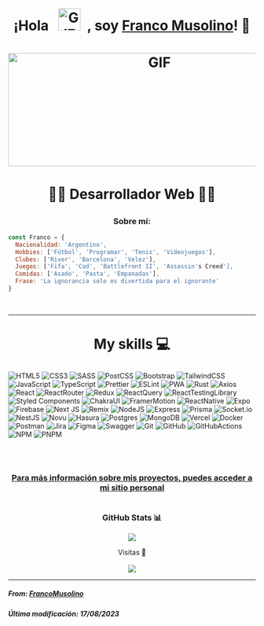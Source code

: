<h1><p align="center">¡Hola &nbsp; <img src="https://upload.wikimedia.org/wikipedia/commons/a/a9/Rotating_earth_%28large%29_transparent.gif" alt="GIF" width=45px height=45px>  &nbsp;, soy <a href="https://github.com/FrancoMusolino"> Franco Musolino</a>! 👋</p></h1>

# <p align="center"><img src="https://i.pinimg.com/originals/52/e2/db/52e2dbef7685a6e14544240a4172db15.gif" alt="GIF" width=600px height=230px></p>

# <p align="center">👨‍💻 Desarrollador Web 👨‍💻</p> 


<h3 align="center">Sobre mí:</h3>

``` javascript
const Franco = {
  Nacionalidad: 'Argentino',
  Hobbies: ['Fútbol', 'Programar', 'Tenis', 'Videojuegos'],
  Clubes: ['River', 'Barcelona', 'Velez'],
  Juegos: ['Fifa', 'Cod', 'Battlefront II', 'Assassin's Creed'],
  Comidas: ['Asado', 'Pasta', 'Empanadas'],
  Frase: 'La ignorancia solo es divertida para el ignorante'
}

```
</br>

<hr>

# <p align="center">My skills 💻</p>
![HTML5](https://img.shields.io/badge/html5-%23E34F26.svg?style=for-the-badge&logo=html5&logoColor=white)
![CSS3](https://img.shields.io/badge/css3-%231572B6.svg?style=for-the-badge&logo=css3&logoColor=white)
![SASS](https://img.shields.io/badge/SASS-hotpink.svg?style=for-the-badge&logo=SASS&logoColor=white)
![PostCSS](https://img.shields.io/badge/postcss-%235b4e3b.svg?style=for-the-badge&logo=postcss&logoColor=dd3a0a)
![Bootstrap](https://img.shields.io/badge/bootstrap-%23563D7C.svg?style=for-the-badge&logo=bootstrap&logoColor=white)
![TailwindCSS](https://img.shields.io/badge/tailwindcss-%2338B2AC.svg?style=for-the-badge&logo=tailwind-css&logoColor=white)
![JavaScript](https://img.shields.io/badge/javascript-%23323330.svg?style=for-the-badge&logo=javascript&logoColor=%23F7DF1E)
![TypeScript](https://img.shields.io/badge/typescript-%23007ACC.svg?style=for-the-badge&logo=typescript&logoColor=white)
![Prettier](https://img.shields.io/badge/prettier-%231a2b34.svg?style=for-the-badge&logo=prettier&logoColor=ea5e5e)
![ESLint](https://img.shields.io/badge/eslint-%234b32c3.svg?style=for-the-badge&logo=eslint&logoColor=white)
![PWA](https://img.shields.io/badge/pwa-%235a06c9.svg?style=for-the-badge&logo=pwa&logoColor=white)
![Rust](https://img.shields.io/badge/rust-%23F74B00.svg?style=for-the-badge&logo=rust&logoColor=white)
![Axios](https://img.shields.io/badge/axios-%239D80EF.svg?style=for-the-badge&logo=axios&logoColor=white)
![React](https://img.shields.io/badge/react-%2320232a.svg?style=for-the-badge&logo=react&logoColor=%2361DAFB)
![ReactRouter](https://img.shields.io/badge/react_router-%23f44250.svg?style=for-the-badge&logo=reactrouter&logoColor=white)
![Redux](https://img.shields.io/badge/redux-%237849BD.svg?style=for-the-badge&logo=redux&logoColor=white)
![ReactQuery](https://img.shields.io/badge/react_query-%23002C4B.svg?style=for-the-badge&logo=reactquery&logoColor=FF4154)
![ReactTestingLibrary](https://img.shields.io/badge/react_testing_library-%23242526.svg?style=for-the-badge&logo=testinglibrary&logoColor=9E0707)
![Styled Components](https://img.shields.io/badge/styled--components-DB7093?style=for-the-badge&logo=styled-components&logoColor=white)
![ChakraUI](https://img.shields.io/badge/chakra-%234FD1C5.svg?style=for-the-badge&logo=chakraui&logoColor=white)
![FramerMotion](https://img.shields.io/badge/framer_motion-%231A1A1A.svg?style=for-the-badge&logo=framer&logoColor=E731BE)
![ReactNative](https://img.shields.io/badge/react_native-%2320232A.svg?style=for-the-badge&logo=react&logoColor=61DAFB)
![Expo](https://img.shields.io/badge/expo-%23151718.svg?style=for-the-badge&logo=expo&logoColor=ECEDEE)
![Firebase](https://img.shields.io/badge/firebase-%23039BE5.svg?style=for-the-badge&logo=firebase)
![Next JS](https://img.shields.io/badge/Next-black?style=for-the-badge&logo=next.js&logoColor=white) 
![Remix](https://img.shields.io/badge/remix-%23121212.svg?style=for-the-badge&logo=remix&logoColor=white) 
![NodeJS](https://img.shields.io/badge/node.js-6DA55F?style=for-the-badge&logo=node.js&logoColor=white)
![Express](https://img.shields.io/badge/express-%23353535.svg?style=for-the-badge&logo=express&logoColor=white)
![Prisma](https://img.shields.io/badge/prisma-%234c51bf.svg?style=for-the-badge&logo=prisma&logoColor=FDFDFD)
![Socket.io](https://img.shields.io/badge/socket.io-%23242526.svg?style=for-the-badge&logo=socket.io&logoColor=25C2A0)
![NestJS](https://img.shields.io/badge/nestjs-%23E0234E.svg?style=for-the-badge&logo=nestjs&logoColor=white) 
![Novu](https://img.shields.io/badge/novu-%23010101.svg?style=for-the-badge&logo=novu&logoColor=C80079) 
![Hasura](https://img.shields.io/badge/hasura-%232DB57C.svg?style=for-the-badge&logo=hasura&logoColor=white) 
![Postgres](https://img.shields.io/badge/postgres-%23316192.svg?style=for-the-badge&logo=postgresql&logoColor=white)
![MongoDB](https://img.shields.io/badge/MongoDB-%234ea94b.svg?style=for-the-badge&logo=mongodb&logoColor=white)
![Vercel](https://img.shields.io/badge/vercel-%23000000.svg?style=for-the-badge&logo=vercel&logoColor=white)
![Docker](https://img.shields.io/badge/docker-%230db7ed.svg?style=for-the-badge&logo=docker&logoColor=white)
![Postman](https://img.shields.io/badge/Postman-FF6C37?style=for-the-badge&logo=postman&logoColor=white)
![Jira](https://img.shields.io/badge/jira-%232684FF.svg?style=for-the-badge&logo=jira&logoColor=white)
![Figma](https://img.shields.io/badge/figma-%235551ff.svg?style=for-the-badge&logo=figma&logoColor=FDFDFD)
![Swagger](https://img.shields.io/badge/-Swagger-%23Clojure?style=for-the-badge&logo=swagger&logoColor=white)
![Git](https://img.shields.io/badge/git-%23F54D27.svg?style=for-the-badge&logo=git&logoColor=white) 
![GitHub](https://img.shields.io/badge/github-%23010409.svg?style=for-the-badge&logo=github&logoColor=white) 
![GitHubActions](https://img.shields.io/badge/github_actions-%23010409.svg?style=for-the-badge&logo=githubactions&logoColor=2088FF) 
![NPM](https://img.shields.io/badge/NPM-%23C80000.svg?style=for-the-badge&logo=npm&logoColor=white) 
![PNPM](https://img.shields.io/badge/pnpm-%234E4E4E.svg?style=for-the-badge&logo=pnpm&logoColor=F9AD00) 

</br>

# <h3 align="center"><a href="https://portfolio-woad-alpha.vercel.app/" target="_BLANK">Para más información sobre mis proyectos, puedes acceder a mi sitio personal</a></h3>

# <h3 align="center">GitHub Stats 📊</h3>

<p align="center"><img src="https://github-readme-stats.vercel.app/api?username=FrancoMusolino&show_icons=true&theme=synthwave"></p>

<p align="center">Visitas 👀 </br></br>
<img src="https://profile-counter.glitch.me/%7BFrancoMusolino%7D/count.svg">
</p>

<hr>

<h5 align="left">From: <a href="https://github.com/FrancoMusolino">FrancoMusolino</a></h5>
<h5 align="left">Última modificación: 17/08/2023</h5>




<!--
**FrancoMusolino/FrancoMusolino** is a ✨ _special_ ✨ repository because its `README.md` (this file) appears on your GitHub profile.

Here are some ideas to get you started:

- 🔭 I’m currently working on ...
- 🌱 I’m currently learning ...
- 👯 I’m looking to collaborate on ...
- 🤔 I’m looking for help with ...
- 💬 Ask me about ...
- 📫 How to reach me: ...
- 😄 Pronouns: ...
- ⚡ Fun fact: ...
-->



